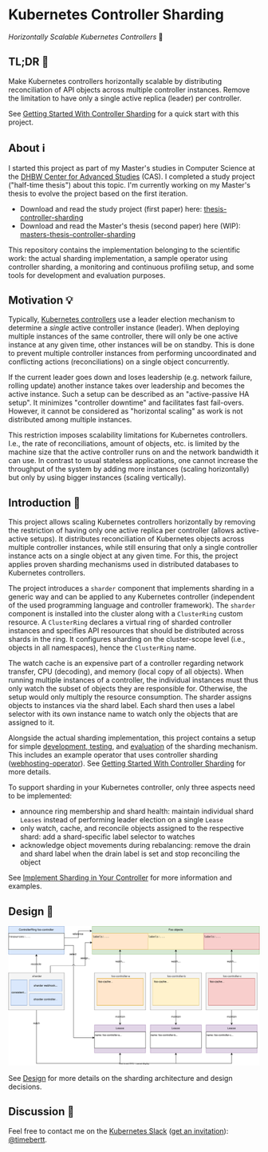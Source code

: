# Kubernetes Controller Sharding

_Horizontally Scalable Kubernetes Controllers_ 🚀

## TL;DR 📖

Make Kubernetes controllers horizontally scalable by distributing reconciliation of API objects across multiple controller instances.
Remove the limitation to have only a single active replica (leader) per controller.

See [Getting Started With Controller Sharding](docs/getting-started.md) for a quick start with this project.

## About ℹ️

I started this project as part of my Master's studies in Computer Science at the [DHBW Center for Advanced Studies](https://www.cas.dhbw.de/) (CAS).
I completed a study project ("half-time thesis") about this topic. I'm currently working on my Master's thesis to evolve the project based on the first iteration.

- Download and read the study project (first paper) here: [thesis-controller-sharding](https://github.com/timebertt/thesis-controller-sharding)
- Download and read the Master's thesis (second paper) here (WIP): [masters-thesis-controller-sharding](https://github.com/timebertt/masters-thesis-controller-sharding)

This repository contains the implementation belonging to the scientific work: the actual sharding implementation, a sample operator using controller sharding, a monitoring and continuous profiling setup, and some tools for development and evaluation purposes.

## Motivation 💡

Typically, [Kubernetes controllers](https://kubernetes.io/docs/concepts/architecture/controller/) use a leader election mechanism to determine a *single* active controller instance (leader).
When deploying multiple instances of the same controller, there will only be one active instance at any given time, other instances will be on standby.
This is done to prevent multiple controller instances from performing uncoordinated and conflicting actions (reconciliations) on a single object concurrently.

If the current leader goes down and loses leadership (e.g. network failure, rolling update) another instance takes over leadership and becomes the active instance.
Such a setup can be described as an "active-passive HA setup". It minimizes "controller downtime" and facilitates fast fail-overs.
However, it cannot be considered as "horizontal scaling" as work is not distributed among multiple instances.

This restriction imposes scalability limitations for Kubernetes controllers.
I.e., the rate of reconciliations, amount of objects, etc. is limited by the machine size that the active controller runs on and the network bandwidth it can use.
In contrast to usual stateless applications, one cannot increase the throughput of the system by adding more instances (scaling horizontally) but only by using bigger instances (scaling vertically).

## Introduction 🚀

This project allows scaling Kubernetes controllers horizontally by removing the restriction of having only one active replica per controller (allows active-active setups).
It distributes reconciliation of Kubernetes objects across multiple controller instances, while still ensuring that only a single controller instance acts on a single object at any given time.
For this, the project applies proven sharding mechanisms used in distributed databases to Kubernetes controllers.

The project introduces a `sharder` component that implements sharding in a generic way and can be applied to any Kubernetes controller (independent of the used programming language and controller framework).
The `sharder` component is installed into the cluster along with a `ClusterRing` custom resource.
A `ClusterRing` declares a virtual ring of sharded controller instances and specifies API resources that should be distributed across shards in the ring.
It configures sharding on the cluster-scope level (i.e., objects in all namespaces), hence the `ClusterRing` name.

The watch cache is an expensive part of a controller regarding network transfer, CPU (decoding), and memory (local copy of all objects).
When running multiple instances of a controller, the individual instances must thus only watch the subset of objects they are responsible for.
Otherwise, the setup would only multiply the resource consumption.
The sharder assigns objects to instances via the shard label.
Each shard then uses a label selector with its own instance name to watch only the objects that are assigned to it.

Alongside the actual sharding implementation, this project contains a setup for simple [development, testing](docs/development.md), and [evaluation](docs/evaluation.md) of the sharding mechanism.
This includes an example operator that uses controller sharding ([webhosting-operator](webhosting-operator)).
See [Getting Started With Controller Sharding](docs/getting-started.md) for more details.

To support sharding in your Kubernetes controller, only three aspects need to be implemented:

- announce ring membership and shard health: maintain individual shard `Leases` instead of performing leader election on a single `Lease`
- only watch, cache, and reconcile objects assigned to the respective shard: add a shard-specific label selector to watches
- acknowledge object movements during rebalancing: remove the drain and shard label when the drain label is set and stop reconciling the object

See [Implement Sharding in Your Controller](docs/implement-sharding.md) for more information and examples.

## Design 📐

![Sharding Architecture](docs/assets/architecture.svg)

See [Design](docs/design.md) for more details on the sharding architecture and design decisions.

## Discussion 💬

Feel free to contact me on the [Kubernetes Slack](https://kubernetes.slack.com/) ([get an invitation](https://slack.k8s.io/)): [@timebertt](https://kubernetes.slack.com/team/UF8C35Z0D).
